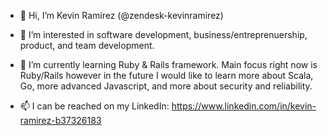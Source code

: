 - 👋 Hi, I’m Kevin Ramirez (@zendesk-kevinramirez)
- 👀 I’m interested in software development, business/entreprenuership, product, and team development.
- 🌱 I’m currently learning Ruby & Rails framework.  Main focus right now is Ruby/Rails however in the future I would like to learn more about Scala, Go, more advanced Javascript, and more about security and reliability.

- 📫 I can be reached on my LinkedIn: https://www.linkedin.com/in/kevin-ramirez-b37326183

<!---
zendesk-kevinramirez/zendesk-kevinramirez is a ✨ special ✨ repository because its `README.md` (this file) appears on your GitHub profile.
You can click the Preview link to take a look at your changes.
--->
